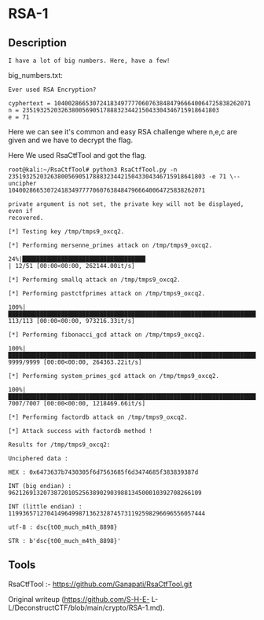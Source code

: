 # RSA-1  
## Description  
```  
I have a lot of big numbers. Here, have a few!  
```  
big_numbers.txt:  
```  
Ever used RSA Encryption?

cyphertext = 10400286653072418349777706076384847966640064725838262071  
n = 23519325203263800569051788832344215043304346715918641803  
e = 71  
```

Here we can see it's common and easy RSA challenge where n,e,c are given and
we have to decrypt the flag.

Here We used RsaCtfTool and got the flag.  
```  
root@kali:~/RsaCtfTool# python3 RsaCtfTool.py -n
23519325203263800569051788832344215043304346715918641803 -e 71 \--uncipher
10400286653072418349777706076384847966640064725838262071

private argument is not set, the private key will not be displayed, even if
recovered.

[*] Testing key /tmp/tmps9_oxcq2.

[*] Performing mersenne_primes attack on /tmp/tmps9_oxcq2.

24%|███████████████████████████████████                                                                                                                  | 12/51 [00:00<00:00, 262144.00it/s]

[*] Performing smallq attack on /tmp/tmps9_oxcq2.

[*] Performing pastctfprimes attack on /tmp/tmps9_oxcq2.

100%|███████████████████████████████████████████████████████████████████████████████████████████████████████████████████████████████████████████████████|
113/113 [00:00<00:00, 973216.33it/s]

[*] Performing fibonacci_gcd attack on /tmp/tmps9_oxcq2.

100%|█████████████████████████████████████████████████████████████████████████████████████████████████████████████████████████████████████████████████|
9999/9999 [00:00<00:00, 264363.22it/s]

[*] Performing system_primes_gcd attack on /tmp/tmps9_oxcq2.

100%|████████████████████████████████████████████████████████████████████████████████████████████████████████████████████████████████████████████████|
7007/7007 [00:00<00:00, 1218469.66it/s]

[*] Performing factordb attack on /tmp/tmps9_oxcq2.

[*] Attack success with factordb method !

Results for /tmp/tmps9_oxcq2:

Unciphered data :

HEX : 0x6473637b7430305f6d7563685f6d3474685f383839387d

INT (big endian) : 9621269132073872010525638902903988134500010392708266109

INT (little endian) : 11993657127041496499871362328745731192598296696556057444

utf-8 : dsc{t00_much_m4th_8898}

STR : b'dsc{t00_much_m4th_8898}'

```  
## Tools  
RsaCtfTool :- https://github.com/Ganapati/RsaCtfTool.git  

Original writeup (https://github.com/S-H-E-
L-L/DeconstructCTF/blob/main/crypto/RSA-1.md).